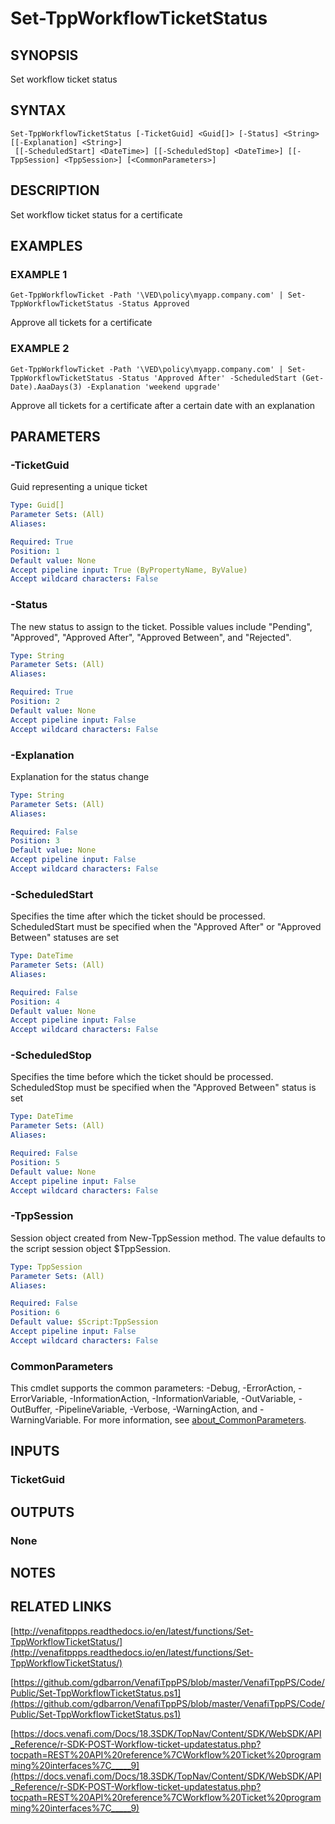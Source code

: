 # Set-TppWorkflowTicketStatus

## SYNOPSIS
Set workflow ticket status

## SYNTAX

```
Set-TppWorkflowTicketStatus [-TicketGuid] <Guid[]> [-Status] <String> [[-Explanation] <String>]
 [[-ScheduledStart] <DateTime>] [[-ScheduledStop] <DateTime>] [[-TppSession] <TppSession>] [<CommonParameters>]
```

## DESCRIPTION
Set workflow ticket status for a certificate

## EXAMPLES

### EXAMPLE 1
```
Get-TppWorkflowTicket -Path '\VED\policy\myapp.company.com' | Set-TppWorkflowTicketStatus -Status Approved
```

Approve all tickets for a certificate

### EXAMPLE 2
```
Get-TppWorkflowTicket -Path '\VED\policy\myapp.company.com' | Set-TppWorkflowTicketStatus -Status 'Approved After' -ScheduledStart (Get-Date).AaaDays(3) -Explanation 'weekend upgrade'
```

Approve all tickets for a certificate after a certain date with an explanation

## PARAMETERS

### -TicketGuid
Guid representing a unique ticket

```yaml
Type: Guid[]
Parameter Sets: (All)
Aliases:

Required: True
Position: 1
Default value: None
Accept pipeline input: True (ByPropertyName, ByValue)
Accept wildcard characters: False
```

### -Status
The new status to assign to the ticket.
Possible values include "Pending", "Approved", "Approved After", "Approved Between", and "Rejected".

```yaml
Type: String
Parameter Sets: (All)
Aliases:

Required: True
Position: 2
Default value: None
Accept pipeline input: False
Accept wildcard characters: False
```

### -Explanation
Explanation for the status change

```yaml
Type: String
Parameter Sets: (All)
Aliases:

Required: False
Position: 3
Default value: None
Accept pipeline input: False
Accept wildcard characters: False
```

### -ScheduledStart
Specifies the time after which the ticket should be processed.
ScheduledStart must be specified when the "Approved After" or "Approved Between" statuses are set

```yaml
Type: DateTime
Parameter Sets: (All)
Aliases:

Required: False
Position: 4
Default value: None
Accept pipeline input: False
Accept wildcard characters: False
```

### -ScheduledStop
Specifies the time before which the ticket should be processed.
ScheduledStop must be specified when the "Approved Between" status is set

```yaml
Type: DateTime
Parameter Sets: (All)
Aliases:

Required: False
Position: 5
Default value: None
Accept pipeline input: False
Accept wildcard characters: False
```

### -TppSession
Session object created from New-TppSession method. 
The value defaults to the script session object $TppSession.

```yaml
Type: TppSession
Parameter Sets: (All)
Aliases:

Required: False
Position: 6
Default value: $Script:TppSession
Accept pipeline input: False
Accept wildcard characters: False
```

### CommonParameters
This cmdlet supports the common parameters: -Debug, -ErrorAction, -ErrorVariable, -InformationAction, -InformationVariable, -OutVariable, -OutBuffer, -PipelineVariable, -Verbose, -WarningAction, and -WarningVariable. For more information, see [about_CommonParameters](http://go.microsoft.com/fwlink/?LinkID=113216).

## INPUTS

### TicketGuid
## OUTPUTS

### None
## NOTES

## RELATED LINKS

[http://venafitppps.readthedocs.io/en/latest/functions/Set-TppWorkflowTicketStatus/](http://venafitppps.readthedocs.io/en/latest/functions/Set-TppWorkflowTicketStatus/)

[https://github.com/gdbarron/VenafiTppPS/blob/master/VenafiTppPS/Code/Public/Set-TppWorkflowTicketStatus.ps1](https://github.com/gdbarron/VenafiTppPS/blob/master/VenafiTppPS/Code/Public/Set-TppWorkflowTicketStatus.ps1)

[https://docs.venafi.com/Docs/18.3SDK/TopNav/Content/SDK/WebSDK/API_Reference/r-SDK-POST-Workflow-ticket-updatestatus.php?tocpath=REST%20API%20reference%7CWorkflow%20Ticket%20programming%20interfaces%7C_____9](https://docs.venafi.com/Docs/18.3SDK/TopNav/Content/SDK/WebSDK/API_Reference/r-SDK-POST-Workflow-ticket-updatestatus.php?tocpath=REST%20API%20reference%7CWorkflow%20Ticket%20programming%20interfaces%7C_____9)


